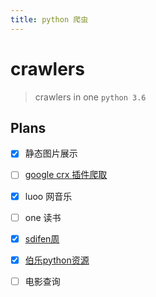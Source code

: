 ```yaml
---
title: python 爬虫
---
```




# crawlers

>  crawlers in one `python 3.6`



## Plans

- [x] 静态图片展示
- [ ] [google  crx 插件爬取](http://chromecj.com/)
- [x] luoo 网音乐
- [ ] one 读书
- [x] [sdifen周](http://www.sdifen.com/)
- [x] [伯乐python资源](http://hao.jobbole.com/?catid=144)


- [ ] 电影查询